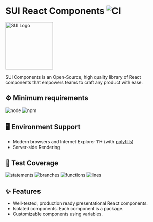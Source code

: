 # SUI React Components ![CI](https://github.com/SUI-Components/sui-components/workflows/CI/badge.svg)

<img src="https://avatars2.githubusercontent.com/u/13288987?s=200&v=4" alt="SUI Logo" width="150">

SUI Components is an Open-Source, high quality library of React components that empowers teams to craft any product with ease.

## ⚙️ Minimum requirements
![node](https://shields.io/badge/node-v16+-lightgray?logo=nodedotjs&logoWidth=20&style=for-the-badge)
![npm](https://shields.io/badge/npm-v7+-lightgrey?logo=npm&logoWidth=20&style=for-the-badge)

## 🖥 Environment Support

- Modern browsers and Internet Explorer 11+ (with [polyfills](https://github.com/SUI-Components/sui/tree/master/packages/sui-polyfills))
- Server-side Rendering

## 🧪 Test Coverage

![statements](https://shields.io/badge/statements-64.86%25-red)
![branches](https://shields.io/badge/branches-48.3%25-550000)
![functions](https://shields.io/badge/functions-47.8%25-550000)
![lines](https://shields.io/badge/lines-66.74%25-red)

## ✨ Features

- Well-tested, production ready presentational React components.
- Isolated components. Each component is a package.
- Customizable components using variables.
